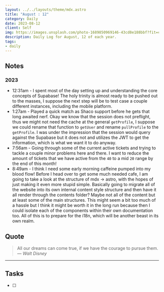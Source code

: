 ```yaml
---
layout: ../../layouts/theme/mdx.astro
title: "August : 12"
category: Daily
date: 2023-08-12
client: Self
img: https://images.unsplash.com/photo-1689850969146-43cd8e188bbf?fit=crop&q=85&w=1400&h=700
description: Daily Log for August, 12 of each year.
tags:
- daily
---
```


## Notes
### 2023
- 12:31am - I spent most of the day setting up and understanding the core concepts of Supabase! The holy trinity is almost ready to be pushed out to the masses, I suppose the next step will be to test case a couple different instances, including the mobile platform. 
- 1:27am - Played a quick match as Shaco support before he gets that long awaited nerf. Okay we know that the session does not preflight, thus we might not need the cache at the general `getProfile`, I suppose we could rename that function to `getUser` and rename `pullProfile` to the `getProfile`. I was under the impression that the session would query against the Supabase but it does not and utilizes the JWT to get the information, which is what we want it to do anyway. 
- 7:56am - Going through some of the current active tickets and trying to tackle a couple minor problems here and there. I want to reduce the amount of tickets that we have active from the `40` to a mid `20` range by the end of this month!
- 8:49am - I think I need some early morning caffeine pumped into my blood flow! Before I head over to get some much needed cafe, I am going to take a look at the structure of mdx -> astro, with the hopes of just making it even more stupid simple. Basically going to migrate all of the website into its own internal content style structure and then have it all render through the contents folder? Maybe not all of the content but at least some of the main structures. This might seem a bit too much of a hassle but I think it might be worth it in the long run because then I could isolate each of the components within their own documentation too. All of this is to prepare for the i18n, which will be another beast in its own realm.  

## Quote

> All our dreams can come true, if we have the courage to pursue them.
> — <cite>Walt Disney</cite>

---

## Tasks

- [ ]
